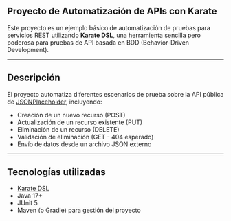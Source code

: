 ## Proyecto de Automatización de APIs con Karate

Este proyecto es un ejemplo básico de automatización de pruebas para servicios REST utilizando **Karate DSL**, una herramienta sencilla pero poderosa para pruebas de API basada en BDD (Behavior-Driven Development).

---

##  Descripción

El proyecto automatiza diferentes escenarios de prueba sobre la API pública de [JSONPlaceholder](https://jsonplaceholder.typicode.com/), incluyendo:

- Creación de un nuevo recurso (POST)
- Actualización de un recurso existente (PUT)
- Eliminación de un recurso (DELETE)
- Validación de eliminación (GET - 404 esperado)
- Envío de datos desde un archivo JSON externo

---

## Tecnologías utilizadas

- [Karate DSL](https://github.com/karatelabs/karate)  
- Java 17+  
- JUnit 5  
- Maven (o Gradle) para gestión del proyecto

